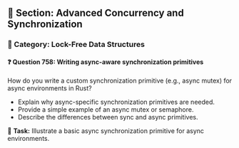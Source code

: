 ## 📘 Section: Advanced Concurrency and Synchronization
### 🔹 Category: Lock-Free Data Structures
#### ❓ Question 758: Writing async-aware synchronization primitives

How do you write a custom synchronization primitive (e.g., async mutex) for async environments in Rust?

- Explain why async-specific synchronization primitives are needed.
- Provide a simple example of an async mutex or semaphore.
- Describe the differences between sync and async primitives.

🔧 **Task:** Illustrate a basic async synchronization primitive for async environments.
